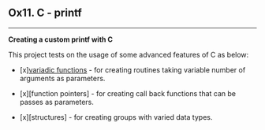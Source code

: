 ## Ox11. C - printf

---

**Creating a custom printf with C**

This project tests on the usage of some advanced features of C as below:


- [x][variadic functions]() - for creating routines taking variable number of arguments as parameters.

- [x][function pointers] - for creating call back functions that can be passes as parameters.

- [x][structures] - for creating groups with varied data types.
